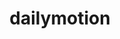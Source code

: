 ---
blog: https://blog.dailymotion.com/
facebook: https://www.facebook.com/Dailymotion
googleplus: https://plus.google.com/+dailymotion
instagram: https://www.instagram.com/dailymotion/
logohandle: dailymotion
pinterest: https://www.pinterest.com/dailymotionusa
sort: dailymotion
title: dailymotion
twitter: dailymotion
website: https://www.dailymotion.com/
wikipedia: https://en.wikipedia.org/wiki/Dailymotion
---
